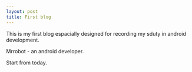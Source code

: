 ```yaml
---
layout: post
title: First blog
---
```


 This is my first blog espacially designed for recording my sduty in android development.

 Mrrobot - an android developer.
 
 Start from today.